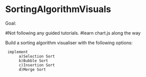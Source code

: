 # SortingAlgorithmVisuals

Goal: 

  #Not following any guided tutorials. 
  #learn chart.js along the way
  

  Build a sorting algorithm visualiser with the following options:

     implement 
          a)Selection Sort
          b)Bubble Sort
          c)Insertion Sort
          d)Merge Sort
